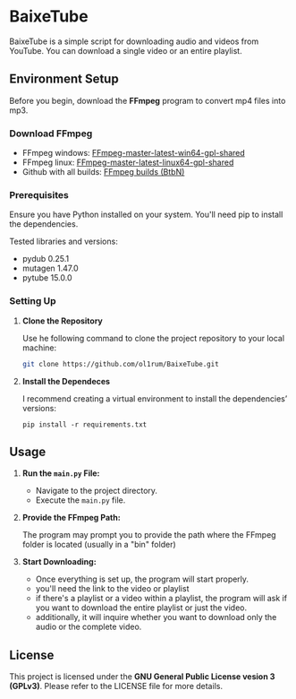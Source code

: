 # BaixeTube

BaixeTube is a simple script for downloading audio and videos from YouTube. You can download a single video or an entire playlist.


## Environment Setup

Before you begin, download the **FFmpeg** program to convert mp4 files into mp3.


### Download FFmpeg

- FFmpeg windows: [FFmpeg-master-latest-win64-gpl-shared](https://github.com/BtbN/FFmpeg-Builds/releases/download/latest/FFmpeg-master-latest-win64-gpl-shared.zip)
- FFmpeg linux: [FFmpeg-master-latest-linux64-gpl-shared](https://github.com/BtbN/FFmpeg-Builds/releases/download/latest/FFmpeg-master-latest-linux64-gpl-shared.tar.xz)
- Github with all builds: [FFmpeg builds (BtbN)](https://github.com/BtbN/FFmpeg-Builds/releases)

### Prerequisites

Ensure you have Python installed on your system. You'll need pip to install the dependencies.

Tested libraries and versions:
- pydub 0.25.1 
- mutagen 1.47.0 
- pytube  15.0.0


### Setting Up

1. **Clone the Repository**

   Use he following command to clone the project repository to your local machine:

   ```bash
   git clone https://github.com/ol1rum/BaixeTube.git
   ```

2. **Install the Dependeces**
   
   I recommend creating a virtual environment to install the dependencies’ versions:

   ```
   pip install -r requirements.txt
   ```
   
## Usage

1. **Run the ```main.py``` File:**

   - Navigate to the project directory.
   - Execute the ```main.py``` file.

2. **Provide the FFmpeg Path:**

   The program may prompt you to provide the path where the FFmpeg folder is located (usually in a "bin" folder)

3. **Start Downloading:**
   - Once everything is set up, the program will start properly.
   - you'll need the link to the video or playlist
   - if there's a playlist or a video within a playlist, the program will ask if you want to download the entire playlist or just the video.
   - additionally, it will inquire whether you want to download only the audio or the complete video.

## License
   
   This project is licensed under the **GNU General Public License vesion 3 (GPLv3)**.
   Please refer to the LICENSE file for more details.

